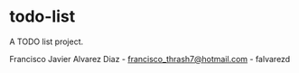 todo-list
=========

A TODO list project.


Francisco Javier Alvarez Diaz - francisco_thrash7@hotmail.com - falvarezd